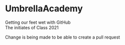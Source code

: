 # UmbrellaAcademy
Getting our feet wet with GitHub  
The initiates of Class 2021

Change is being made to be able to create a pull request

